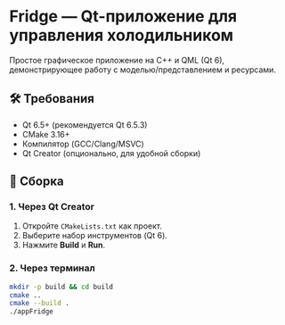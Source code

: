# Fridge — Qt-приложение для управления холодильником

Простое графическое приложение на C++ и QML (Qt 6), демонстрирующее работу с моделью/представлением и ресурсами.

## 🛠️ Требования

- Qt 6.5+ (рекомендуется Qt 6.5.3)
- CMake 3.16+
- Компилятор (GCC/Clang/MSVC)
- Qt Creator (опционально, для удобной сборки)

## 🔧 Сборка

### 1. Через Qt Creator

1. Откройте `CMakeLists.txt` как проект.
2. Выберите набор инструментов (Qt 6).
3. Нажмите **Build** и **Run**.

### 2. Через терминал

```bash
mkdir -p build && cd build
cmake ..
cmake --build .
./appFridge
